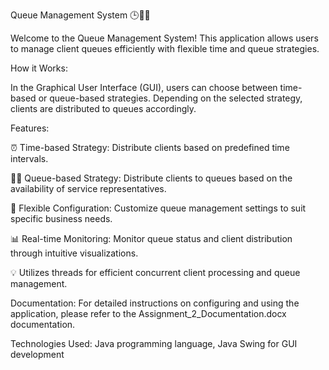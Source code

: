 Queue Management System 🕒🧑‍💼


Welcome to the Queue Management System! This application allows users to manage client queues efficiently with flexible time and queue strategies.

How it Works:

In the Graphical User Interface (GUI), users can choose between time-based or queue-based strategies. Depending on the selected strategy, clients are distributed to queues accordingly.


Features:

⏰ Time-based Strategy: Distribute clients based on predefined time intervals.

🧑‍💼 Queue-based Strategy: Distribute clients to queues based on the availability of service representatives.

🔄 Flexible Configuration: Customize queue management settings to suit specific business needs.

📊 Real-time Monitoring: Monitor queue status and client distribution through intuitive visualizations.

💡 Utilizes threads for efficient concurrent client processing and queue management.

 
Documentation:
For detailed instructions on configuring and using the application, please refer to the Assignment_2_Documentation.docx documentation.

 
Technologies Used:
Java programming language,
Java Swing for GUI development
